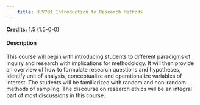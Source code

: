 ```yaml
---
    title: HUV781 Introduction to Research Methods
---
```

**Credits:** 1.5 (1.5-0-0)



#### Description 
This course will begin with introducing students to different paradigms of inquiry and research with implications for methodology. It will then provide an overview of how to formulate research questions and hypotheses, identify unit of analysis, conceptualize and operationalize variables of interest. The students will be familiarized with random and non-random methods of sampling. The discourse on research ethics will be an integral part of most discussions in this course.